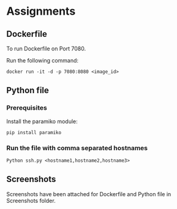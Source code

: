 # Assignments

## Dockerfile

To run Dockerfile on Port 7080. 

Run the following command:

```
docker run -it -d -p 7080:8080 <image_id>
```

## Python file

### Prerequisites
Install the paramiko module:
```shell
pip install paramiko
```
### Run the file with comma separated hostnames

```shell
Python ssh.py <hostname1,hostname2,hostname3>
```

## Screenshots 
Screenshots have been attached for Dockerfile and Python file in Screenshots folder.